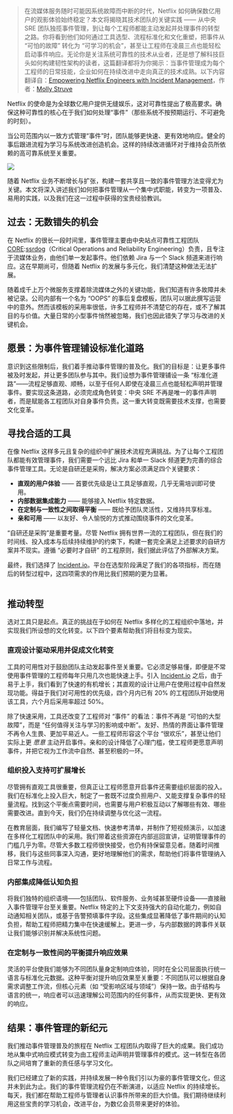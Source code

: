 > 在流媒体服务随时可能因系统故障而中断的时代，Netflix 如何确保数亿用户的观影体验始终稳定？本文将揭晓其技术团队的关键实践 —— 从中央 SRE 团队独揽事件管理，到让每个工程师都能主动发起并处理事件的转型之路。你将看到他们如何通过工具选型、流程标准化和文化重塑，把事件从 “可怕的故障” 转化为 “可学习的机会”，甚至让工程师在凌晨三点也能轻松启动事件响应。无论你是关注系统可靠性的技术从业者，还是想了解科技巨头如何构建韧性架构的读者，这篇翻译都将为你揭示：当事件管理成为每个工程师的日常技能，企业如何在持续改进中走向真正的技术成熟。以下内容翻译自：[Empowering Netflix Engineers with Incident Management](https://github.com)，作者：[Molly Struve](https://github.com)

Netflix 的使命是为全球数亿用户提供无缝娱乐，这对可靠性提出了极高要求。确保这种可靠性的核心在于我们如何处理“事件”（那些系统不按预期运行、不可避免的时刻）。

当公司范围内以一致方式管理“事件”时，团队能够更快速、更有效地响应。健全的事后跟进流程为学习与系统改进创造机会。这样的持续改进循环对于维持会员所依赖的高可靠系统至关重要。

![](https://img2024.cnblogs.com/blog/626506/202510/626506-20251003192044540-1597855252.png)

随着 Netflix 业务不断增长与扩张，构建一套共享且一致的事件管理方法变得尤为关键。本文将深入讲述我们如何把事件管理从一个集中式职能，转变为一项普及、易用的实践，以及我们在这一过程中获得的宝贵经验教训。

## 过去：无数错失的机会

在 Netflix 的很长一段时间里，事件管理主要由中央站点可靠性工程团队 [CORE](https://github.com):[ssrdog](https://mianhuabang.com)（Critical Operations and Reliability Engineering）负责，且专注于流媒体业务，由他们单一发起事件。他们依赖 Jira 与一个 Slack 频道来进行响应。这在早期尚可，但随着 Netflix 的发展与多元化，我们清楚这种做法无法扩展。

随着成千上万个微服务支撑着除流媒体之外的关键功能，我们知道有许多故障并未被记录。公司内部有一个名为 “OOPS” 的事后复盘模板，团队可以据此撰写运营中的意外。然而该模板的采用率很低，许多工程师并不清楚它的存在，或不了解其目的与价值。大量日常的小型事件悄然被忽略，我们也因此错失了学习与改进的关键机会。

## 愿景：为事件管理铺设标准化道路

意识到这些限制后，我们着手推动事件管理的普及化。我们的目标是：让更多事件被及时发起，并让更多团队参与其中。我们设想为事件管理铺设一条 “标准化道路”——流程足够直观、顺畅，以至于任何人即使在凌晨三点也能轻松声明并管理事件。要实现这条道路，必须完成角色转变：中央 SRE 不再是唯一的事件声明者，而是赋能各工程团队对自身事件负责。这一重大转变既需要技术支撑，也需要文化变革。

## 寻找合适的工具

在像 Netflix 这样多元且复杂的组织中扩展技术流程充满挑战。为了让每个工程团队都能有效管理事件，我们需要一个远比 Jira 和单一 Slack 频道更为完善的综合事件管理工具。无论是自研还是采购，解决方案必须满足四个关键要求：

* **直观的用户体验** —— 首要优先级是让工具足够直观，几乎无需培训即可使用。
* **内部数据集成能力** —— 能够接入 Netflix 特定数据。
* **在定制与一致性之间取得平衡** —— 既给予团队灵活性，又维持共享标准。
* **亲和可用** —— 以友好、令人愉悦的方式推动围绕事件的文化变革。

“自研还是采购”是重要考量。尽管 Netflix 拥有世界一流的工程团队，但在我们的时间线、投入成本与后续持续维护的约束下，构建一套完全满足上述要求的自研方案并不现实。遵循 “必要时才自研” 的工程原则，我们据此评估了外部解决方案。

最终，我们选择了 [Incident.io](https://github.com)。平台在选型阶段满足了我们的各项指标，而在随后的转型过程中，这四项需求的作用比我们预期的更为显著。

![]()

## 推动转型

选对工具只是起点。真正的挑战在于如何在 Netflix 多样化的工程组织中落地，并实现我们所设想的文化转变。以下四个要素帮助我们将目标变为现实。

### 直观设计驱动采用并促成文化转变

工具的可用性对于鼓励团队主动发起事件至关重要。它必须足够易懂，即便是不常使用事件管理的工程师每年只用几次也能快速上手。引入 [Incident.io](https://github.com) 之后，由于易于上手，我们看到了快速的有机增长；其直观的设计让用户在使用过程中自然发现功能。得益于我们对可用性的优先级，四个月内已有 20% 的工程团队开始使用该工具，六个月后采用率超过 50%。

除了快速采用，工具还改变了工程师对 “事件” 的看法：事件不再是 “可怕的大型故障”，而是 “任何值得关注与学习的影响或中断”。友好、热情的界面让事件管理不再令人生畏、更加平易近人。一些工程师形容这个平台 “很欢乐”，甚至让他们实际上更 *愿意* 主动开启事件。亲和的设计降低了心理门槛，使工程师更愿意声明事件，并把它视为工作流中自然、甚至积极的一环。

### 组织投入支持可扩展增长

尽管拥有直观工具很重要，但真正让工程师愿意开启事件还需要组织层面的投入。我们在标准化上投入巨大，制定了一套既不过度负担用户、又能支撑复杂事件的轻量流程。找到这个平衡点需要时间，也需要与用户积极互动以了解哪些有效、哪些需要改进。直到今天，我们仍在持续调整与优化这一流程。

在教育层面，我们编写了轻量文档、快速参考清单，并制作了短视频演示，以加速在多样化工程团队中的采用。我们带着这些资源在内部巡回宣讲，证明管理事件的门槛几乎为零。尽管大多数工程师很快接受，也仍有持保留意见者。随着时间推移，我们与这些同事深入沟通，更好地理解他们的需求，帮助他们将事件管理纳入日常工作与流程。

### 内部集成降低认知负担

将我们独特的组织语境——包括团队、软件服务、业务域甚至硬件设备——直接融入事件管理平台至关重要。Netflix 特定的上下文支持强大的自动化能力，例如自动通知相关团队，或基于告警预填事件字段。这些集成显著降低了事件期间的认知负担，帮助工程师把精力集中在快速缓解上。更进一步，与内部数据的跨事件关联让我们能够识别并解决系统性问题。

### 在定制与一致性间的平衡提升响应效果

灵活的平台使我们能够为不同团队量身定制响应体验，同时在全公司层面执行统一语言与标准化元数据。这种平衡对提升响应效果至关重要：不同团队可以根据自身需求调整工作流，但核心元素（如 “受影响区域与领域”）保持一致。由于结构与语言的统一，响应者可以迅速理解公司范围内的任何事件，从而实现更快、更有效的响应。

## 结果：事件管理的新纪元

我们推动事件管理普及的旅程在 Netflix 工程团队内取得了巨大的成果。我们成功地从集中式响应模式转变为由工程师主动声明并管理事件的模式。这一转型在各团队之间培育了重新的责任感与学习文化。

我们已经建立了新的实践，并持续发展一种令我们引以为豪的事件管理文化，但这并未到此为止。我们的事件管理流程仍在不断演进，以适应 Netflix 的持续增长。每天，我们都在帮助工程师与管理者认识事件所带来的巨大价值。我们期待继续利用这些宝贵的学习机会，改进平台，为数亿会员带来更好的体验。
